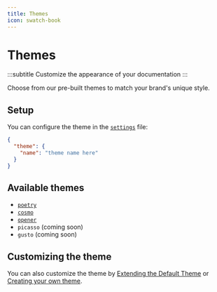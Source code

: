 ```yaml
---
title: Themes
icon: swatch-book
---
```


# Themes
:::subtitle
Customize the appearance of your documentation
:::

Choose from our pre-built themes to match your brand's unique style.

## Setup
You can configure the theme in the [`settings`](/docs/guides/settings) file:

```json
{
  "theme": {
    "name": "theme name here"
  }
}
```

## Available themes

- [`poetry`](https://poetry.xyd.dev)
- [`cosmo`](https://cosmo.xyd.dev)
- [`opener`](https://opener.xyd.dev)
- `picasso` (coming soon)
- `gusto` (coming soon)

## Customizing the theme

You can also customize the theme by [Extending the Default Theme](/docs/customizing-the-default-theme) or
[Creating your own theme](/docs/creating-your-own-theme).

